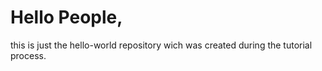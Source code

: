 # Hello People,
this is just the hello-world repository wich was created during the tutorial process.
